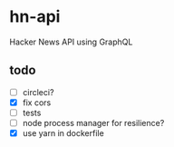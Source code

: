 # hn-api

Hacker News API using GraphQL

## todo

- [ ] circleci?
- [x] fix cors
- [ ] tests
- [ ] node process manager for resilience?
- [x] use yarn in dockerfile